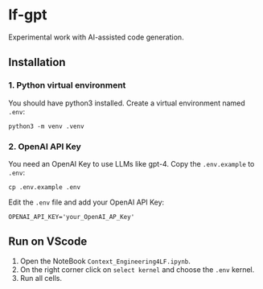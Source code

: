 # lf-gpt
Experimental work with AI-assisted code generation.

## Installation
### 1. Python virtual environment
You should have python3 installed.
Create a virtual environment named `.env`:
```
python3 -m venv .venv
```

### 2. OpenAI API Key
You need an OpenAI Key to use LLMs like gpt-4.
Copy the `.env.example` to `.env`:
```
cp .env.example .env 
```
Edit the `.env` file and add your OpenAI API Key:
```
OPENAI_API_KEY='your_OpenAI_AP_Key'
```

## Run on VScode
1. Open the NoteBook `Context_Engineering4LF.ipynb`.
2. On the right corner click on `select kernel` and choose the `.env` kernel.
3. Run all cells.





